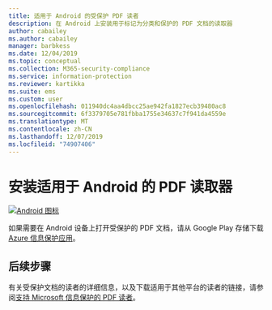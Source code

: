 ```yaml
---
title: 适用于 Android 的受保护 PDF 读者
description: 在 Android 上安装用于标记为分类和保护的 PDF 文档的读取器
author: cabailey
ms.author: cabailey
manager: barbkess
ms.date: 12/04/2019
ms.topic: conceptual
ms.collection: M365-security-compliance
ms.service: information-protection
ms.reviewer: kartikka
ms.suite: ems
ms.custom: user
ms.openlocfilehash: 011940dc4aa4dbcc25ae942fa1827ecb39480ac8
ms.sourcegitcommit: 6f3379705e781fbba1755e34637c7f941da4559e
ms.translationtype: MT
ms.contentlocale: zh-CN
ms.lasthandoff: 12/07/2019
ms.locfileid: "74907406"
---
```

# <a name="install-a-pdf-reader-for-android"></a>安装适用于 Android 的 PDF 读取器

[![Android 图标](../media/develop/android-icon.png)](https://go.microsoft.com/fwlink/?LinkId=325340)

如果需要在 Android 设备上打开受保护的 PDF 文档，请从 Google Play 存储下载[Azure 信息保护应用](https://go.microsoft.com/fwlink/?LinkId=325340)。

## <a name="next-steps"></a>后续步骤

有关受保护文档的读者的详细信息，以及下载适用于其他平台的读者的链接，请参阅[支持 Microsoft 信息保护的 PDF 读者](protected-pdf-readers.md)。

